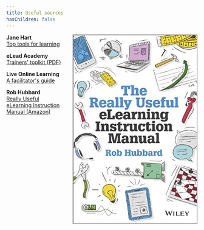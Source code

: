 ```yaml
---
title: Useful sources
hasChildren: false
---
```

<img style="float:right; margin: 0 0 0px 20px;" src="/presentations/ufi/really-useful-elearning-instruction-manual.jpg" alt="Book cover" />

**Jane Hart**<br /><a href="https://www.toptools4learning.com/jane-hart/" target="_blank">Top tools for learning</a>

**eLead Academy**<br /><a href="https://www.eleaderacademy.eu/wp-content/uploads/2017/02/Trainers-Toolkit-2017.pdf" target="_blank">Trainers' toolkit (PDF)</a>

**Live Online Learning**<br /><a href="https://skillsjourney.com/live-online-learning-a-facilitators-guide/" target="_blank">A facilitator's guide</a>

**Rob Hubbard**<br /><a href="https://www.amazon.co.uk/Really-Useful-eLearning-Instruction-Manual/dp/1118375890" target="_blank">Really Useful eLearning Instruction Manual (Amazon)</a>
